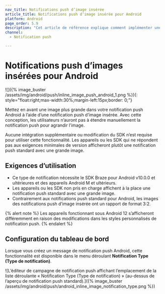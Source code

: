 ```yaml
---
nav_title: Notifications push d’image insérée
article_title: Notifications push d’image insérée pour Android
platform: Android
page_order: 5.9
description: "Cet article de référence explique comment implémenter une notification push d’image insérée dans votre application Android."
channel:
  - Notification push

---
```


# Notifications push d’images insérées pour Android

![]({% image_buster /assets/img/android/push/inline_image_push_android_1.png %}){: style="float:right;max-width:30%;margin-left:15px;border: 0;"}

Mettez en avant une image plus grande dans votre notification push Android à l’aide d’une notification push d’image insérée. Avec cette conception, les utilisateurs n’auront pas à étendre manuellement la notification push pour agrandir l’image. 

Aucune intégration supplémentaire ou modification du SDK n’est requise pour utiliser cette fonctionnalité. Les appareils ou les SDK qui ne répondent pas aux exigences minimales de version afficheront plutôt une notification push standard avec une grande image.

## Exigences d’utilisation

- Ce type de notification nécessite le SDK Braze pour Android v10.0.0 et ultérieures et des appareils Android M et ultérieurs. 
- Les appareils ou les SDK non pris en charge affichent à la place une notification push standard avec une grande image.
- Contrairement aux notifications push standard pour Android, les images des notifications push d’image insérée ont un rapport de format 3:2.

{% alert note %}
Les appareils fonctionnant sous Android 12 s’afficheront différemment en raison des modifications dans les styles personnalisés de notification push.
{% endalert %}

## Configuration du tableau de bord

Lorsque vous créez un message de notification push Android, cette fonctionnalité est disponible dans le menu déroulant **Notification Type (Type de notification)**.

![L’éditeur de campagne de notification push affichant l’emplacement de la liste déroulante « Notification Type (Type de notification) » (au-dessus de l’aperçu de notification push standard).]({% image_buster /assets/img/android/push/android_inline_image_notification_type.png %})

